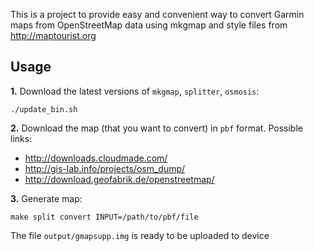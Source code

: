This is a project to provide easy and convenient way to convert Garmin 
maps from OpenStreetMap data using mkgmap and style files from 
<http://maptourist.org>

## Usage

**1.** Download the latest versions of `mkgmap`, `splitter`, `osmosis`:

```
./update_bin.sh
```

**2.** Download the map (that you want to convert) in `pbf` format. Possible links:
  - <http://downloads.cloudmade.com/>
  - <http://gis-lab.info/projects/osm_dump/>
  - <http://download.geofabrik.de/openstreetmap/>

**3.** Generate map:

```
make split convert INPUT=/path/to/pbf/file
```

The file `output/gmapsupp.img` is ready to be uploaded to device
